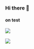 ### Hi there 👋
#### on test
<img src="https://github-readme-stats.vercel.app/api/top-langs/?username=aquinaso&layout=compact">
<br>
<br>
<img src="https://github-readme-stats.vercel.app/api?username=aquinaso&show_icons=true">

<!--
**aquinaso/aquinaso** is a ✨ _special_ ✨ repository because its `README.md` (this file) appears on your GitHub profile.

Here are some ideas to get you started:

- 🔭 I’m currently working on ...
- 🌱 I’m currently learning ...
- 👯 I’m looking to collaborate on ...
- 🤔 I’m looking for help with ...
- 💬 Ask me about ...
- 📫 How to reach me: ...
- 😄 Pronouns: ...
- ⚡ Fun fact: ...
-->
